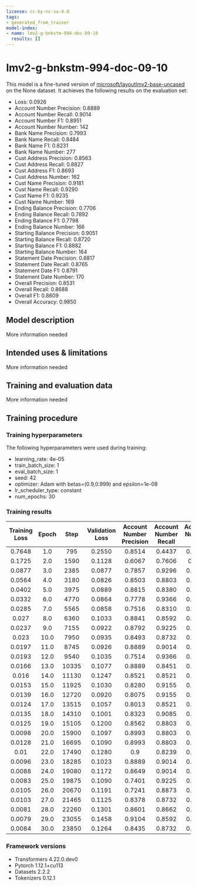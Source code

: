 ```yaml
---
license: cc-by-nc-sa-4.0
tags:
- generated_from_trainer
model-index:
- name: lmv2-g-bnkstm-994-doc-09-10
  results: []
---
```


<!-- This model card has been generated automatically according to the information the Trainer had access to. You
should probably proofread and complete it, then remove this comment. -->

# lmv2-g-bnkstm-994-doc-09-10

This model is a fine-tuned version of [microsoft/layoutlmv2-base-uncased](https://huggingface.co/microsoft/layoutlmv2-base-uncased) on the None dataset.
It achieves the following results on the evaluation set:
- Loss: 0.0926
- Account Number Precision: 0.8889
- Account Number Recall: 0.9014
- Account Number F1: 0.8951
- Account Number Number: 142
- Bank Name Precision: 0.7993
- Bank Name Recall: 0.8484
- Bank Name F1: 0.8231
- Bank Name Number: 277
- Cust Address Precision: 0.8563
- Cust Address Recall: 0.8827
- Cust Address F1: 0.8693
- Cust Address Number: 162
- Cust Name Precision: 0.9181
- Cust Name Recall: 0.9290
- Cust Name F1: 0.9235
- Cust Name Number: 169
- Ending Balance Precision: 0.7706
- Ending Balance Recall: 0.7892
- Ending Balance F1: 0.7798
- Ending Balance Number: 166
- Starting Balance Precision: 0.9051
- Starting Balance Recall: 0.8720
- Starting Balance F1: 0.8882
- Starting Balance Number: 164
- Statement Date Precision: 0.8817
- Statement Date Recall: 0.8765
- Statement Date F1: 0.8791
- Statement Date Number: 170
- Overall Precision: 0.8531
- Overall Recall: 0.8688
- Overall F1: 0.8609
- Overall Accuracy: 0.9850

## Model description

More information needed

## Intended uses & limitations

More information needed

## Training and evaluation data

More information needed

## Training procedure

### Training hyperparameters

The following hyperparameters were used during training:
- learning_rate: 4e-05
- train_batch_size: 1
- eval_batch_size: 1
- seed: 42
- optimizer: Adam with betas=(0.9,0.999) and epsilon=1e-08
- lr_scheduler_type: constant
- num_epochs: 30

### Training results

| Training Loss | Epoch | Step  | Validation Loss | Account Number Precision | Account Number Recall | Account Number F1 | Account Number Number | Bank Name Precision | Bank Name Recall | Bank Name F1 | Bank Name Number | Cust Address Precision | Cust Address Recall | Cust Address F1 | Cust Address Number | Cust Name Precision | Cust Name Recall | Cust Name F1 | Cust Name Number | Ending Balance Precision | Ending Balance Recall | Ending Balance F1 | Ending Balance Number | Starting Balance Precision | Starting Balance Recall | Starting Balance F1 | Starting Balance Number | Statement Date Precision | Statement Date Recall | Statement Date F1 | Statement Date Number | Overall Precision | Overall Recall | Overall F1 | Overall Accuracy |
|:-------------:|:-----:|:-----:|:---------------:|:------------------------:|:---------------------:|:-----------------:|:---------------------:|:-------------------:|:----------------:|:------------:|:----------------:|:----------------------:|:-------------------:|:---------------:|:-------------------:|:-------------------:|:----------------:|:------------:|:----------------:|:------------------------:|:---------------------:|:-----------------:|:---------------------:|:--------------------------:|:-----------------------:|:-------------------:|:-----------------------:|:------------------------:|:---------------------:|:-----------------:|:---------------------:|:-----------------:|:--------------:|:----------:|:----------------:|
| 0.7648        | 1.0   | 795   | 0.2550          | 0.8514                   | 0.4437                | 0.5833            | 142                   | 0.6229              | 0.5307           | 0.5731       | 277              | 0.5650                 | 0.7778              | 0.6545          | 162                 | 0.6682              | 0.8698           | 0.7558       | 169              | 0.0                      | 0.0                   | 0.0               | 166                   | 0.0                        | 0.0                     | 0.0                 | 164                     | 0.6040                   | 0.3588                | 0.4502            | 170                   | 0.6370            | 0.4352         | 0.5171     | 0.9623           |
| 0.1725        | 2.0   | 1590  | 0.1128          | 0.6067                   | 0.7606                | 0.675             | 142                   | 0.7294              | 0.7978           | 0.7621       | 277              | 0.8150                 | 0.8704              | 0.8418          | 162                 | 0.8966              | 0.9231           | 0.9096       | 169              | 0.7786                   | 0.6566                | 0.7124            | 166                   | 0.7576                     | 0.7622                  | 0.7599              | 164                     | 0.8509                   | 0.8059                | 0.8278            | 170                   | 0.7705            | 0.7976         | 0.7838     | 0.9816           |
| 0.0877        | 3.0   | 2385  | 0.0877          | 0.7857                   | 0.9296                | 0.8516            | 142                   | 0.7872              | 0.8014           | 0.7943       | 277              | 0.7709                 | 0.8519              | 0.8094          | 162                 | 0.8827              | 0.9349           | 0.9080       | 169              | 0.7673                   | 0.7349                | 0.7508            | 166                   | 0.8313                     | 0.8415                  | 0.8364              | 164                     | 0.7716                   | 0.8941                | 0.8283            | 170                   | 0.7985            | 0.8496         | 0.8233     | 0.9830           |
| 0.0564        | 4.0   | 3180  | 0.0826          | 0.8503                   | 0.8803                | 0.8651            | 142                   | 0.7566              | 0.8303           | 0.7917       | 277              | 0.7895                 | 0.8333              | 0.8108          | 162                 | 0.8824              | 0.8876           | 0.8850       | 169              | 0.7049                   | 0.7771                | 0.7393            | 166                   | 0.7717                     | 0.8659                  | 0.8161              | 164                     | 0.8363                   | 0.8412                | 0.8387            | 170                   | 0.7925            | 0.8432         | 0.8171     | 0.9828           |
| 0.0402        | 5.0   | 3975  | 0.0889          | 0.8815                   | 0.8380                | 0.8592            | 142                   | 0.7758              | 0.7870           | 0.7814       | 277              | 0.8266                 | 0.8827              | 0.8537          | 162                 | 0.8983              | 0.9408           | 0.9191       | 169              | 0.6378                   | 0.7108                | 0.6724            | 166                   | 0.8707                     | 0.7805                  | 0.8232              | 164                     | 0.8508                   | 0.9059                | 0.8775            | 170                   | 0.8124            | 0.8312         | 0.8217     | 0.9837           |
| 0.0332        | 6.0   | 4770  | 0.0864          | 0.7778                   | 0.9366                | 0.8498            | 142                   | 0.8175              | 0.8412           | 0.8292       | 277              | 0.8704                 | 0.8704              | 0.8704          | 162                 | 0.9167              | 0.9112           | 0.9139       | 169              | 0.7702                   | 0.7470                | 0.7584            | 166                   | 0.8424                     | 0.8476                  | 0.8450              | 164                     | 0.8728                   | 0.8882                | 0.8805            | 170                   | 0.8366            | 0.86           | 0.8481     | 0.9846           |
| 0.0285        | 7.0   | 5565  | 0.0858          | 0.7516                   | 0.8310                | 0.7893            | 142                   | 0.8156              | 0.8303           | 0.8229       | 277              | 0.8373                 | 0.8580              | 0.8476          | 162                 | 0.9133              | 0.9349           | 0.9240       | 169              | 0.8288                   | 0.7289                | 0.7756            | 166                   | 0.8144                     | 0.8293                  | 0.8218              | 164                     | 0.8353                   | 0.8353                | 0.8353            | 170                   | 0.8279            | 0.8352         | 0.8315     | 0.9840           |
| 0.027         | 8.0   | 6360  | 0.1033          | 0.8841                   | 0.8592                | 0.8714            | 142                   | 0.7695              | 0.8556           | 0.8103       | 277              | 0.7816                 | 0.8395              | 0.8095          | 162                 | 0.9075              | 0.9290           | 0.9181       | 169              | 0.8538                   | 0.6687                | 0.75              | 166                   | 0.8861                     | 0.8537                  | 0.8696              | 164                     | 0.8492                   | 0.8941                | 0.8711            | 170                   | 0.8373            | 0.844          | 0.8406     | 0.9837           |
| 0.0237        | 9.0   | 7155  | 0.0922          | 0.8792                   | 0.9225                | 0.9003            | 142                   | 0.8262              | 0.8412           | 0.8336       | 277              | 0.8421                 | 0.8889              | 0.8649          | 162                 | 0.8983              | 0.9408           | 0.9191       | 169              | 0.8113                   | 0.7771                | 0.7938            | 166                   | 0.7641                     | 0.9085                  | 0.8301              | 164                     | 0.8466                   | 0.8765                | 0.8613            | 170                   | 0.8358            | 0.8752         | 0.8550     | 0.9850           |
| 0.023         | 10.0  | 7950  | 0.0935          | 0.8493                   | 0.8732                | 0.8611            | 142                   | 0.7848              | 0.8556           | 0.8187       | 277              | 0.8246                 | 0.8704              | 0.8468          | 162                 | 0.9080              | 0.9349           | 0.9213       | 169              | 0.8133                   | 0.7349                | 0.7722            | 166                   | 0.8867                     | 0.8110                  | 0.8471              | 164                     | 0.8735                   | 0.8529                | 0.8631            | 170                   | 0.8419            | 0.848          | 0.8450     | 0.9841           |
| 0.0197        | 11.0  | 8745  | 0.0926          | 0.8889                   | 0.9014                | 0.8951            | 142                   | 0.7993              | 0.8484           | 0.8231       | 277              | 0.8563                 | 0.8827              | 0.8693          | 162                 | 0.9181              | 0.9290           | 0.9235       | 169              | 0.7706                   | 0.7892                | 0.7798            | 166                   | 0.9051                     | 0.8720                  | 0.8882              | 164                     | 0.8817                   | 0.8765                | 0.8791            | 170                   | 0.8531            | 0.8688         | 0.8609     | 0.9850           |
| 0.0193        | 12.0  | 9540  | 0.1035          | 0.7514                   | 0.9366                | 0.8339            | 142                   | 0.8127              | 0.8773           | 0.8438       | 277              | 0.8103                 | 0.8704              | 0.8393          | 162                 | 0.9405              | 0.9349           | 0.9377       | 169              | 0.6983                   | 0.7530                | 0.7246            | 166                   | 0.8011                     | 0.8841                  | 0.8406              | 164                     | 0.8462                   | 0.9059                | 0.8750            | 170                   | 0.8081            | 0.8792         | 0.8421     | 0.9836           |
| 0.0166        | 13.0  | 10335 | 0.1077          | 0.8889                   | 0.8451                | 0.8664            | 142                   | 0.8062              | 0.8412           | 0.8233       | 277              | 0.7953                 | 0.8395              | 0.8168          | 162                 | 0.8786              | 0.8994           | 0.8889       | 169              | 0.8069                   | 0.7048                | 0.7524            | 166                   | 0.8167                     | 0.8963                  | 0.8547              | 164                     | 0.8671                   | 0.8824                | 0.8746            | 170                   | 0.8333            | 0.844          | 0.8386     | 0.9836           |
| 0.016         | 14.0  | 11130 | 0.1247          | 0.8521                   | 0.8521                | 0.8521            | 142                   | 0.8456              | 0.8303           | 0.8379       | 277              | 0.8050                 | 0.7901              | 0.7975          | 162                 | 0.9167              | 0.9112           | 0.9139       | 169              | 0.8392                   | 0.7229                | 0.7767            | 166                   | 0.8521                     | 0.8780                  | 0.8649              | 164                     | 0.9262                   | 0.8118                | 0.8652            | 170                   | 0.8611            | 0.828          | 0.8442     | 0.9836           |
| 0.0153        | 15.0  | 11925 | 0.1030          | 0.8280                   | 0.9155                | 0.8696            | 142                   | 0.7637              | 0.8051           | 0.7838       | 277              | 0.8452                 | 0.8765              | 0.8606          | 162                 | 0.9337              | 0.9172           | 0.9254       | 169              | 0.7551                   | 0.6687                | 0.7093            | 166                   | 0.8616                     | 0.8354                  | 0.8483              | 164                     | 0.8287                   | 0.8824                | 0.8547            | 170                   | 0.8252            | 0.8384         | 0.8317     | 0.9834           |
| 0.0139        | 16.0  | 12720 | 0.0920          | 0.8075                   | 0.9155                | 0.8581            | 142                   | 0.7735              | 0.8628           | 0.8157       | 277              | 0.7663                 | 0.8704              | 0.8150          | 162                 | 0.8870              | 0.9290           | 0.9075       | 169              | 0.7647                   | 0.7831                | 0.7738            | 166                   | 0.8571                     | 0.8780                  | 0.8675              | 164                     | 0.6630                   | 0.7176                | 0.6893            | 170                   | 0.7857            | 0.8504         | 0.8167     | 0.9832           |
| 0.0124        | 17.0  | 13515 | 0.1057          | 0.8013                   | 0.8521                | 0.8259            | 142                   | 0.8087              | 0.8087           | 0.8087       | 277              | 0.7663                 | 0.8704              | 0.8150          | 162                 | 0.9186              | 0.9349           | 0.9267       | 169              | 0.8322                   | 0.7169                | 0.7702            | 166                   | 0.8563                     | 0.8720                  | 0.8640              | 164                     | 0.8603                   | 0.9059                | 0.8825            | 170                   | 0.8327            | 0.848          | 0.8403     | 0.9829           |
| 0.0135        | 18.0  | 14310 | 0.1001          | 0.8323                   | 0.9085                | 0.8687            | 142                   | 0.8363              | 0.8484           | 0.8423       | 277              | 0.8494                 | 0.8704              | 0.8598          | 162                 | 0.8462              | 0.9112           | 0.8775       | 169              | 0.7925                   | 0.7590                | 0.7754            | 166                   | 0.8286                     | 0.8841                  | 0.8555              | 164                     | 0.8686                   | 0.8941                | 0.8812            | 170                   | 0.8368            | 0.8656         | 0.8510     | 0.9839           |
| 0.0125        | 19.0  | 15105 | 0.1200          | 0.8562                   | 0.8803                | 0.8681            | 142                   | 0.8                 | 0.8520           | 0.8252       | 277              | 0.7705                 | 0.8704              | 0.8174          | 162                 | 0.8864              | 0.9231           | 0.9043       | 169              | 0.7716                   | 0.7530                | 0.7622            | 166                   | 0.8642                     | 0.8537                  | 0.8589              | 164                     | 0.85                     | 0.9                   | 0.8743            | 170                   | 0.8252            | 0.8608         | 0.8426     | 0.9843           |
| 0.0098        | 20.0  | 15900 | 0.1097          | 0.8993                   | 0.8803                | 0.8897            | 142                   | 0.7933              | 0.8592           | 0.8250       | 277              | 0.8144                 | 0.8395              | 0.8267          | 162                 | 0.8641              | 0.9408           | 0.9008       | 169              | 0.82                     | 0.7410                | 0.7785            | 166                   | 0.8704                     | 0.8598                  | 0.8650              | 164                     | 0.8876                   | 0.8824                | 0.8850            | 170                   | 0.8434            | 0.8576         | 0.8505     | 0.9846           |
| 0.0128        | 21.0  | 16695 | 0.1090          | 0.8993                   | 0.8803                | 0.8897            | 142                   | 0.8294              | 0.8773           | 0.8526       | 277              | 0.8107                 | 0.8457              | 0.8278          | 162                 | 0.8678              | 0.8935           | 0.8805       | 169              | 0.8133                   | 0.7349                | 0.7722            | 166                   | 0.8218                     | 0.8720                  | 0.8462              | 164                     | 0.8889                   | 0.8471                | 0.8675            | 170                   | 0.8446            | 0.852          | 0.8483     | 0.9838           |
| 0.01          | 22.0  | 17490 | 0.1280          | 0.9                      | 0.8239                | 0.8603            | 142                   | 0.7848              | 0.8556           | 0.8187       | 277              | 0.8057                 | 0.8704              | 0.8368          | 162                 | 0.8674              | 0.9290           | 0.8971       | 169              | 0.7595                   | 0.7229                | 0.7407            | 166                   | 0.8412                     | 0.8720                  | 0.8563              | 164                     | 0.7989                   | 0.8882                | 0.8412            | 170                   | 0.8169            | 0.8528         | 0.8344     | 0.9832           |
| 0.0096        | 23.0  | 18285 | 0.1023          | 0.8889                   | 0.9014                | 0.8951            | 142                   | 0.8041              | 0.8448           | 0.8239       | 277              | 0.8253                 | 0.8457              | 0.8354          | 162                 | 0.8415              | 0.9112           | 0.875        | 169              | 0.7683                   | 0.7590                | 0.7636            | 166                   | 0.8118                     | 0.8415                  | 0.8263              | 164                     | 0.7979                   | 0.8824                | 0.8380            | 170                   | 0.8170            | 0.8536         | 0.8349     | 0.9843           |
| 0.0088        | 24.0  | 19080 | 0.1172          | 0.8649                   | 0.9014                | 0.8828            | 142                   | 0.8298              | 0.8448           | 0.8372       | 277              | 0.7816                 | 0.8395              | 0.8095          | 162                 | 0.8674              | 0.9290           | 0.8971       | 169              | 0.7257                   | 0.7651                | 0.7449            | 166                   | 0.8136                     | 0.8780                  | 0.8446              | 164                     | 0.8229                   | 0.8471                | 0.8348            | 170                   | 0.8155            | 0.856          | 0.8353     | 0.9829           |
| 0.0083        | 25.0  | 19875 | 0.1090          | 0.7401                   | 0.9225                | 0.8213            | 142                   | 0.8363              | 0.8484           | 0.8423       | 277              | 0.8057                 | 0.8704              | 0.8368          | 162                 | 0.8889              | 0.8994           | 0.8941       | 169              | 0.8176                   | 0.7289                | 0.7707            | 166                   | 0.7609                     | 0.8537                  | 0.8046              | 164                     | 0.8488                   | 0.8588                | 0.8538            | 170                   | 0.8150            | 0.8528         | 0.8335     | 0.9830           |
| 0.0105        | 26.0  | 20670 | 0.1191          | 0.7241                   | 0.8873                | 0.7975            | 142                   | 0.7468              | 0.8412           | 0.7912       | 277              | 0.8161                 | 0.8765              | 0.8452          | 162                 | 0.8254              | 0.9231           | 0.8715       | 169              | 0.7384                   | 0.7651                | 0.7515            | 166                   | 0.8333                     | 0.8537                  | 0.8434              | 164                     | 0.8378                   | 0.9118                | 0.8732            | 170                   | 0.7853            | 0.8632         | 0.8224     | 0.9814           |
| 0.0103        | 27.0  | 21465 | 0.1125          | 0.8378                   | 0.8732                | 0.8552            | 142                   | 0.8566              | 0.8628           | 0.8597       | 277              | 0.8046                 | 0.8642              | 0.8333          | 162                 | 0.8764              | 0.9231           | 0.8991       | 169              | 0.8289                   | 0.7590                | 0.7925            | 166                   | 0.8466                     | 0.8415                  | 0.8440              | 164                     | 0.8929                   | 0.8824                | 0.8876            | 170                   | 0.8502            | 0.8584         | 0.8543     | 0.9847           |
| 0.0081        | 28.0  | 22260 | 0.1301          | 0.8601                   | 0.8662                | 0.8632            | 142                   | 0.8489              | 0.8520           | 0.8505       | 277              | 0.8225                 | 0.8580              | 0.8399          | 162                 | 0.8870              | 0.9290           | 0.9075       | 169              | 0.8067                   | 0.7289                | 0.7658            | 166                   | 0.8625                     | 0.8415                  | 0.8519              | 164                     | 0.8613                   | 0.8765                | 0.8688            | 170                   | 0.8504            | 0.8504         | 0.8504     | 0.9850           |
| 0.0079        | 29.0  | 23055 | 0.1458          | 0.9104                   | 0.8592                | 0.8841            | 142                   | 0.8185              | 0.8303           | 0.8244       | 277              | 0.7730                 | 0.7778              | 0.7754          | 162                 | 0.8191              | 0.9112           | 0.8627       | 169              | 0.8013                   | 0.7530                | 0.7764            | 166                   | 0.8304                     | 0.8659                  | 0.8478              | 164                     | 0.8941                   | 0.8941                | 0.8941            | 170                   | 0.8321            | 0.8408         | 0.8365     | 0.9834           |
| 0.0084        | 30.0  | 23850 | 0.1264          | 0.8435                   | 0.8732                | 0.8581            | 142                   | 0.8328              | 0.8628           | 0.8475       | 277              | 0.8256                 | 0.8765              | 0.8503          | 162                 | 0.9023              | 0.9290           | 0.9155       | 169              | 0.8531                   | 0.7349                | 0.7896            | 166                   | 0.8598                     | 0.8598                  | 0.8598              | 164                     | 0.8757                   | 0.8706                | 0.8732            | 170                   | 0.8543            | 0.8584         | 0.8563     | 0.9848           |


### Framework versions

- Transformers 4.22.0.dev0
- Pytorch 1.12.1+cu113
- Datasets 2.2.2
- Tokenizers 0.12.1

